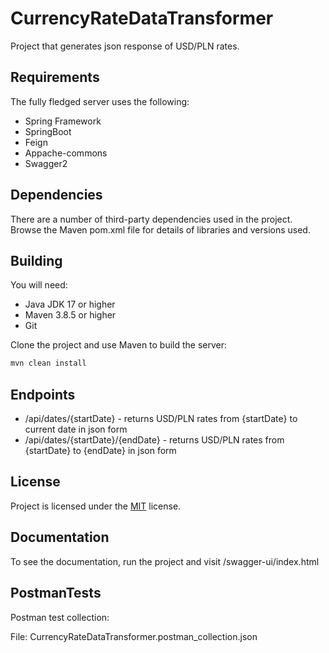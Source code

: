 # CurrencyRateDataTransformer

Project that generates json response of USD/PLN rates.

## Requirements

The fully fledged server uses the following:

* Spring Framework
* SpringBoot
* Feign
* Appache-commons
* Swagger2

## Dependencies

There are a number of third-party dependencies used in the project. Browse the Maven pom.xml file for details of libraries and versions used.

## Building

You will need:

*	Java JDK 17 or higher
*	Maven 3.8.5 or higher
*	Git

Clone the project and use Maven to build the server:

```bash
mvn clean install
```

## Endpoints

* /api/dates/{startDate} - returns USD/PLN rates from {startDate} to current date in json form
* /api/dates/{startDate}/{endDate} - returns USD/PLN rates from {startDate} to {endDate} in json form

## License

Project is licensed under the [MIT](LICENSE) license.  


## Documentation

To see the documentation, run the project and visit /swagger-ui/index.html

## PostmanTests

Postman test collection:

File: CurrencyRateDataTransformer.postman_collection.json
